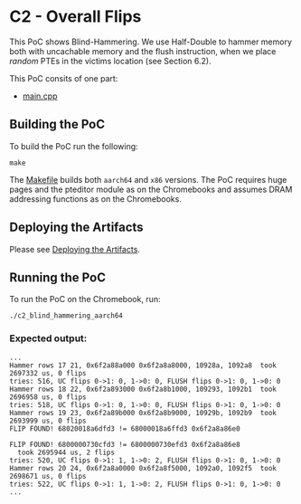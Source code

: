 # C2 - Overall Flips

This PoC shows Blind-Hammering. We use Half-Double to hammer memory both with uncachable memory and the flush instruction, when we place *random* PTEs in the victims location  (see Section 6.2).

This PoC consits of one part:
- [main.cpp](main.cpp)

## Building the PoC

To build the PoC run the following:

```
make
```

The [Makefile](Makefile) builds both `aarch64` and `x86` versions. The PoC requires huge pages and the pteditor module as on the Chromebooks and assumes DRAM addressing functions as on the Chromebooks.


## Deploying the Artifacts

Please see [Deploying the Artifacts](../../README.md).

## Running the PoC

To run the PoC on the Chromebook, run:

```
./c2_blind_hammering_aarch64
```

### Expected output:

```
...
Hammer rows 17 21, 0x6f2a88a000 0x6f2a8a8000, 10928a, 1092a8  took 2697332 us, 0 flips
tries: 516, UC flips 0->1: 0, 1->0: 0, FLUSH flips 0->1: 0, 1->0: 0
Hammer rows 18 22, 0x6f2a893000 0x6f2a8b1000, 109293, 1092b1  took 2696958 us, 0 flips
tries: 518, UC flips 0->1: 0, 1->0: 0, FLUSH flips 0->1: 0, 1->0: 0
Hammer rows 19 23, 0x6f2a89b000 0x6f2a8b9000, 10929b, 1092b9  took 2693999 us, 0 flips
FLIP FOUND! 68020018a6dfd3 != 68000018a6ffd3 0x6f2a8a86e0

FLIP FOUND! 6800000730cfd3 != 6800000730efd3 0x6f2a8a86e8
  took 2695944 us, 2 flips
tries: 520, UC flips 0->1: 1, 1->0: 2, FLUSH flips 0->1: 0, 1->0: 0
Hammer rows 20 24, 0x6f2a8a0000 0x6f2a8f5000, 1092a0, 1092f5  took 2698671 us, 0 flips
tries: 522, UC flips 0->1: 1, 1->0: 2, FLUSH flips 0->1: 0, 1->0: 0
...
```

